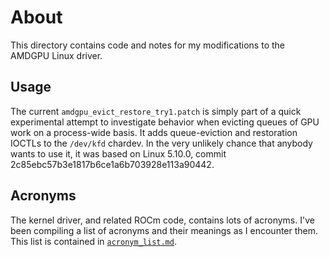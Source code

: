 About
=====

This directory contains code and notes for my modifications to the AMDGPU
Linux driver.

Usage
-----

The current `amdgpu_evict_restore_try1.patch` is simply part of a quick
experimental attempt to investigate behavior when evicting queues of GPU work
on a process-wide basis.  It adds queue-eviction and restoration IOCTLs to the
`/dev/kfd` chardev.  In the very unlikely chance that anybody wants to use it,
it was based on Linux 5.10.0, commit 2c85ebc57b3e1817b6ce1a6b703928e113a90442.

Acronyms
--------

The kernel driver, and related ROCm code, contains lots of acronyms. I've been
compiling a list of acronyms and their meanings as I encounter them. This list
is contained in [`acronym_list.md`](acronym_list.md).

